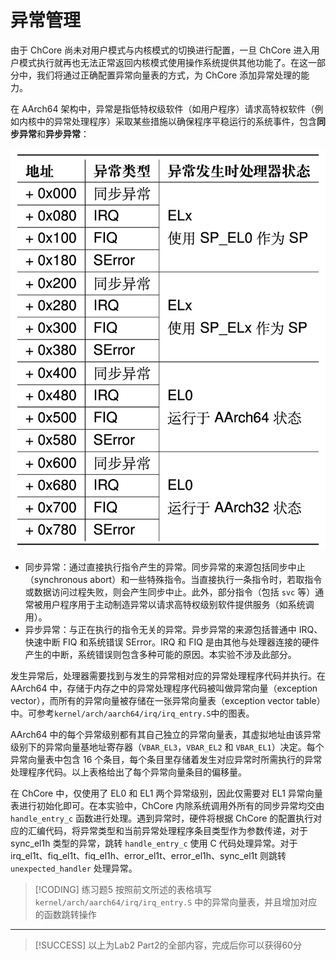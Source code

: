 # 异常管理

由于 ChCore 尚未对用户模式与内核模式的切换进行配置，一旦 ChCore 进入用户模式执行就再也无法正常返回内核模式使用操作系统提供其他功能了。在这一部分中，我们将通过正确配置异常向量表的方式，为 ChCore 添加异常处理的能力。

在 AArch64 架构中，异常是指低特权级软件（如用户程序）请求高特权软件（例如内核中的异常处理程序）采取某些措施以确保程序平稳运行的系统事件，包含**同步异常**和**异步异常**：

![fault-handler](assets/3-exception.png)

- 同步异常：通过直接执行指令产生的异常。同步异常的来源包括同步中止（synchronous abort）和一些特殊指令。当直接执行一条指令时，若取指令或数据访问过程失败，则会产生同步中止。此外，部分指令（包括 `svc` 等）通常被用户程序用于主动制造异常以请求高特权级别软件提供服务（如系统调用）。
- 异步异常：与正在执行的指令无关的异常。异步异常的来源包括普通中 IRQ、快速中断 FIQ 和系统错误 SError。IRQ 和 FIQ 是由其他与处理器连接的硬件产生的中断，系统错误则包含多种可能的原因。本实验不涉及此部分。

发生异常后，处理器需要找到与发生的异常相对应的异常处理程序代码并执行。在 AArch64 中，存储于内存之中的异常处理程序代码被叫做异常向量（exception vector），而所有的异常向量被存储在一张异常向量表（exception vector table）中。可参考`kernel/arch/aarch64/irq/irq_entry.S`中的图表。

AArch64 中的每个异常级别都有其自己独立的异常向量表，其虚拟地址由该异常级别下的异常向量基地址寄存器（`VBAR_EL3`，`VBAR_EL2` 和 `VBAR_EL1`）决定。每个异常向量表中包含 16 个条目，每个条目里存储着发生对应异常时所需执行的异常处理程序代码。以上表格给出了每个异常向量条目的偏移量。

在 ChCore 中，仅使用了 EL0 和 EL1 两个异常级别，因此仅需要对 EL1 异常向量表进行初始化即可。在本实验中，ChCore 内除系统调用外所有的同步异常均交由 `handle_entry_c` 函数进行处理。遇到异常时，硬件将根据 ChCore 的配置执行对应的汇编代码，将异常类型和当前异常处理程序条目类型作为参数传递，对于 sync_el1h 类型的异常，跳转 `handle_entry_c` 使用 C 代码处理异常。对于 irq_el1t、fiq_el1t、fiq_el1h、error_el1t、error_el1h、sync_el1t 则跳转 `unexpected_handler` 处理异常。

> [!CODING] 练习题5
> 按照前文所述的表格填写 `kernel/arch/aarch64/irq/irq_entry.S` 中的异常向量表，并且增加对应的函数跳转操作

---
> [!SUCCESS]
> 以上为Lab2 Part2的全部内容，完成后你可以获得60分
